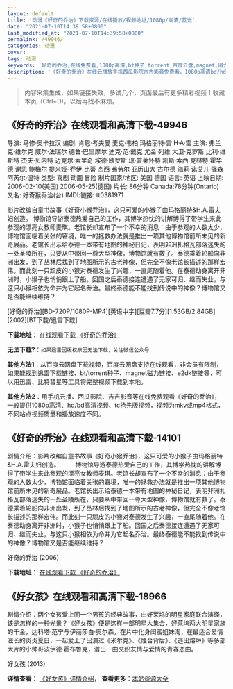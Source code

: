 ```yaml
---
layout: default
title: '动漫《好奇的乔治》下载资源/在线播放/视频地址/1080p/高清/蓝光'
date: "2021-07-10T14:39:58+0800"
last_modified_at: "2021-07-10T14:39:58+0800"
permalink: /49946/
categories: 动漫
cover:
tags: 动漫
keywords: '好奇的乔治,在线免费看,1080p高清,bt种子,torrent,百度云盘,magnet,磁力链,迅雷下载资源'
description: '《好奇的乔治》在线云播放手机西瓜影院吉吉影音免费看，1080p高清bd/hd未删减完整版和tc抢先枪版，mkv/mp4格式，附带bt/torrent种子、magnet/磁力链、百度云盘、网盘资源迅雷下载链接'
---
```


>内容采集生成，如果链接失效，多试几个，页面最后有更多精彩视频！收藏本页（Ctrl+D)，以后再找不麻烦。


## 《好奇的乔治》在线观看和高清下载-49946

导演: 马修·奥卡拉汉 编剧: 肯恩·考夫曼 麦克·韦柏 玛格丽特·雷 H·A·雷 主演: 弗兰克·维尔克 威尔·法瑞尔 德鲁·巴里摩尔 迪克·范·戴克 尤金·列维 大卫·克罗斯 比利·维斯特 杰夫·贝内特 迈克尔·索里奇 埃德·欧罗斯 琼·普莱怀特 凯斯·索西 克林特·霍华德 谢恩·鲍梅尔 提米娅-乔伊·比蒂 杰西·弗劳尔 亚历山大·古尔德 海莉·诺艾儿·强森 阿芮尔·温特 类型: 喜剧 动画 冒险 制片国家/地区: 美国 德国 语言: 英语 上映日期: 2006-02-10(美国) 2006-05-25(德国) 片长: 86分钟 Canada:78分钟(Ontario) 又名: 好奇猴乔治(台) IMDb链接: tt0381971

影片改编自童书故事《好奇小猴乔治》，这只可爱的小猴子由玛格丽特&H.A.雷夫妇创造。 博物馆导游泰德热爱自己的工作，其博学热忱的讲解博得了带学生来此参观的漂亮女教师麦琪。老馆长却宣布了一个不幸的消息：由于参观的人数太少，博物馆面临着关张的窘境，唯一的拯救办法就是推出一项其他博物馆前所未见的新奇展品。老馆长出示给泰德一本带有地图的神秘日记，表明非洲扎格瓦部落迷失的一处圣陵所在，只要从中带回一尊大型神像，博物馆就有救了。泰德乘着轮船向非洲出发，到了丛林后找到了地图所示的古老神像，但完全不像老馆长描述的那样宏伟。而此刻一只顽皮的小猴对泰德发生了兴趣，一直尾随着他。在泰德动身离开非洲时，小猴子也悄悄跟上了船。回国之后泰德接连遭遇了无家可归、继而失业，与这只小猴相依为命并为它起名乔治。最终泰德能不能找到传说中的神像？博物馆又是否能继续维持？


[好奇的乔治][BD-720P/1080P-MP4][英语中字][豆瓣7.7分][1.53GB/2.84GB][2002][BT下载/迅雷下载]

**下载地址**： [在线观看下载 《好奇的乔治》](https://www.btdx8.com/torrent/hqdqz_2006.html) 


**无法下载?**：`如果迅雷因版权原因无法下载，关注微信公众号 `

**其他方法1**：从百度云网盘下载视频，百度云网盘支持在线观看，非会员有限制，如果能找到迅雷下载链接、bt/torrent种子、magnet磁力链接、e2dk链接等，可以用迅雷、比特彗星等工具将完整视频下载到本地。

**其他方法2**：用手机云播、西瓜影院、吉吉影音等在线免费观看《好奇的乔治》，一般提供1080p高清、hd/bd高清视频、tc抢先版视频，视频为mkv或mp4格式，不同站点视频质量和播放速度不同。


## 《好奇的乔治》在线观看和高清下载-14101

剧情介绍：影片改编自童书故事《好奇小猴乔治》，这只可爱的小猴子由玛格丽特&H.A.雷夫妇创造。  　　博物馆导游泰德热爱自己的工作，其博学热忱的讲解博得了带学生来此参观的漂亮女教师麦琪。老馆长却宣布了一个不幸的消息：由于参观的人数太少，博物馆面临着关张的窘境，唯一的拯救办法就是推出一项其他博物馆前所未见的新奇展品。老馆长出示给泰德一本带有地图的神秘日记，表明非洲扎格瓦部落迷失的一处圣陵所在，只要从中带回一尊大型神像，博物馆就有救了。泰德乘着轮船向非洲出发，到了丛林后找到了地图所示的古老神像，但完全不像老馆长描述的那样宏伟。而此刻一只顽皮的小猴对泰德发生了兴趣，一直尾随着他。在泰德动身离开非洲时，小猴子也悄悄跟上了船。回国之后泰德接连遭遇了无家可归、继而失业，与这只小猴相依为命并为它起名乔治。最终泰德能不能找到传说中的神像？博物馆又是否能继续维持？


好奇的乔治 (2006)

**下载地址**： [在线观看下载 《好奇的乔治》](https://www.btbtdy.me/btdy/dy5420.html) 


## 《好女孩》在线观看和高清下载-18966

剧情介绍：两个女孩爱上同一个男孩的经典故事，由好莱坞的明星家庭联合演绎，该是怎样的一种光景？《好女孩》便是这样一部明星大集合，好莱坞两大明星家族的千金，达科塔·范宁与伊丽莎白·奥尔森，在片中化身闺蜜姐妹淘，在最适合爱情滋长的炎炎夏日，一起爱上了出演过《米尔克》、《烛台背后》、《逃出熔炉》等多部大片的小帅哥波伊德·霍布鲁克，谱出一曲交织友情与爱情的青春恋曲。


好女孩 (2013)

**详情查看**： [《好女孩》详情介绍](/movie/18966/)， **查看更多**：[本站资源大全](/movie/t/all/)

